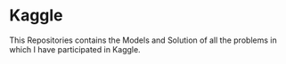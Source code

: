 # Kaggle
This Repositories contains the Models and Solution of all the problems in which I have participated in Kaggle.
